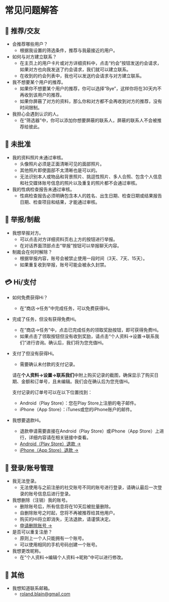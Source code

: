 # 常见问题解答

## 💖 推荐/交友

- 会推荐哪些用户？
  - 根据我设置的筛选条件，推荐与我最接近的用户。
- 如何与对方建立联系？
  - 在主页上的用户卡片或对方详细资料中，点击“约会”按钮发送约会请求，如果对方也向我发送了约会请求，我们就可以建立联系。
  - 在收到的约会列表中，我也可以发送约会请求与对方建立联系。
- 我不想要某个用户的推荐。
  - 如果你不想要某个用户的推荐，你可以选择“Bye”，这样你将在30天内不再收到该用户的推荐。
  - 如果你屏蔽了对方的资料，那么你和对方都不会再收到对方的推荐，没有时间限制。
- 我担心会遇到认识的人。
  - 在“筛选器”中，你可以添加你想要屏蔽的联系人，屏蔽的联系人不会被推荐给彼此。

## 🚫 未批准

- 我的资料照片未通过审核。
  - 头像照片必须是正面清晰可见的面部照片。
  - 其他照片即使面部不太清晰也是可以的。
  - 无法识别本人或物品和背景照片、挑逗性照片、多人合照、包含个人信息和社交媒体账号信息的照片以及重复的照片都不会通过审核。
- 我的性病检查报告未通过审核。
  - 性病检查报告必须明确包含本人的姓名、出生日期、检查日期或结果报告日期、检查项目和结果，才能通过审核。

## 🚨 举报/制裁

- 我想举报对方。
  - 可以点击对方详细资料页右上方的按钮进行举报。
  - 在对话界面顶部点击“举报”按钮可以举报聊天内容。
- 制裁会在何时解除？
  - 根据举报内容，账号会被禁止使用一段时间（3天、7天、15天）。
  - 如果重复收到举报，账号可能会被永久封禁。

## 💳 **Hi/支付**

- 如何免费获得Hi？
  - 在“商店→任务”中完成任务，可以免费获得Hi。
- 完成了任务，但没有获得免费Hi。
  - 在“商店→任务”中，点击已完成任务的领取奖励按钮，即可获得免费Hi。
  - 如果点击了领取按钮但没有收到奖励，请点击“个人资料→设置→联系我们”进行咨询。确认后，我们将为您充值Hi。
- 支付了但没有获得Hi。
  - 需要确认未付款的支付记录。

  请在**个人资料→设置→联系我们**中附上购买记录的截图，确保显示了购买日期、金额和订单号，且未编辑。我们会在确认后为您充值Hi。

  支付记录的订单号可以在以下位置找到：
  - Android（Play Store）：您在Play Store上注册的电子邮件。
  - iPhone（App Store）：iTunes或您的iPhone账户的邮件。

- 我想要退款Hi。
  - 退款申请需要直接在Android（Play Store）或iPhone（App Store）上进行，详细内容请在相关链接中查看。
  - [Android（Play Store）退款 →](https://support.google.com/googleplay/answer/2479637?hl=zh-Hans)
  - [iPhone（App Store）退款 →](https://support.apple.com/zh-cn/HT204084)

## 🤖 登录/账号管理

- 我无法登录。
  - 无法使用与之前注册的社交账号不同的账号进行登录，请确认最后一次登录的账号信息后进行登录。
- 我想删除（注销）我的账号。
  - 删除账号后，所有信息将在10天后被批量删除。
  - 自删除账号之时起，您将不再被推荐给其他用户。
  - 购买的Hi将立即消失，无法退款，请谨慎决定。
  - [申请删除账号 →](https://app://delete-account)
- 是否可以重复注册？
  - 原则上一个人只能拥有一个账号。
  - 可以使用相同的手机号码创建一个账号。
- 我想更改昵称。
  - 在“个人资料→编辑个人资料→昵称”中可以进行修改。

## 🎸 其他

- 我想知道联系邮箱。
  - roland.blain@gmail.com
